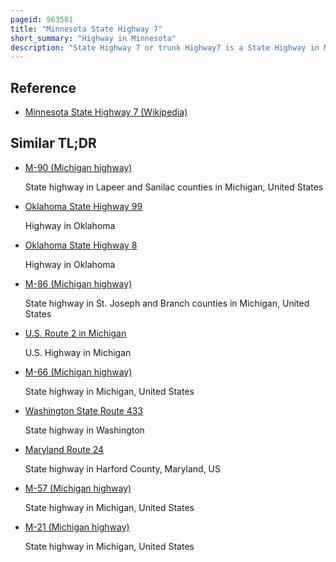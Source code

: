 ```yaml
---
pageid: 963581
title: "Minnesota State Highway 7"
short_summary: "Highway in Minnesota"
description: "State Highway 7 or trunk Highway7 is a State Highway in Minnesota which runs from its Intersection with Mn28 near Beardsley and continues East to its End Point with Mn100 and County Road25 in St Paul. Louis Park. The Highway runs for approximately 194 Miles east-west. 2 Miles of mostly rural Farmland in the central Part of the State. On its western end, it is part of the Minnesota River Valley Scenic Byway where it runs northwest–southeast along the Minnesota River and associated lakes near the border with the adjoining state of South Dakota. For roughly 24 Miles of its Route, it runs concurrently with U. S. Highway 59 between Appleton and Montevideo. In montevideo the Highway turns to the East and crosses the State. It passes through several small Towns before entering the Twin Cities metro Area. In the metro Area, Mn 7 follows an Expressway through several Suburbs before terminating in St. Louis Park. Two distinct Segments on the national Highway System System of Roads considered important for the Country have been identified."
---
```


## Reference

- [Minnesota State Highway 7 (Wikipedia)](https://en.wikipedia.org/?curid=963581)

## Similar TL;DR

- [M-90 (Michigan highway)](/tldr/en/m-90-michigan-highway)

  State highway in Lapeer and Sanilac counties in Michigan, United States

- [Oklahoma State Highway 99](/tldr/en/oklahoma-state-highway-99)

  Highway in Oklahoma

- [Oklahoma State Highway 8](/tldr/en/oklahoma-state-highway-8)

  Highway in Oklahoma

- [M-86 (Michigan highway)](/tldr/en/m-86-michigan-highway)

  State highway in St. Joseph and Branch counties in Michigan, United States

- [U.S. Route 2 in Michigan](/tldr/en/us-route-2-in-michigan)

  U.S. Highway in Michigan

- [M-66 (Michigan highway)](/tldr/en/m-66-michigan-highway)

  State highway in Michigan, United States

- [Washington State Route 433](/tldr/en/washington-state-route-433)

  State highway in Washington

- [Maryland Route 24](/tldr/en/maryland-route-24)

  State highway in Harford County, Maryland, US

- [M-57 (Michigan highway)](/tldr/en/m-57-michigan-highway)

  State highway in Michigan, United States

- [M-21 (Michigan highway)](/tldr/en/m-21-michigan-highway)

  State highway in Michigan, United States
